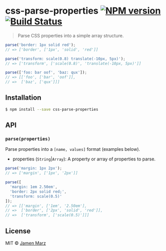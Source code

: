 # css-parse-properties [![NPM version](https://badge.fury.io/js/css-parse-properties.svg)](https://npmjs.org/package/css-parse-properties) [![Build Status](https://travis-ci.org/jamen/css-parse-properties.svg?branch=master)](https://travis-ci.org/jamen/css-parse-properties)

> Parse CSS properties into a simple array structure.

```js
parse('border: 1px solid red');
// => ['border', ['1px', 'solid', 'red']]

parse('transform: scale(0.8) translate(-10px, 5px)');
// => ['transform', ['scale(0.8)', 'translate(-10px, 5px)']]

parse(['foo: bar oof', 'baz: qux']);
// => [['foo', ['bar', 'oof']],
// =>  ['baz', ['qux']]]
```

## Installation

```sh
$ npm install --save css-parse-properties
```

## API

### `parse(properties)`
Parse properties into a `[name, values]` format (examples below).
 - properties (`String`|`Array`): A property or array of properties to parse.

```js
parse('margin: 1px 2px');
// => ['margin', ['1px', '2px']]

parse([
  'margin: 1em 2.50em',
  'border: 2px solid red;',
  'transform: scale(0.5)'
]);
// => [['margin', ['1em', '2.50em'],
// =>  ['border', ['2px', 'solid', 'red']],
// =>  ['transform', ['scale(0.5)']]]
```

## License

MIT © [Jamen Marz](https://github.com/jamen)
